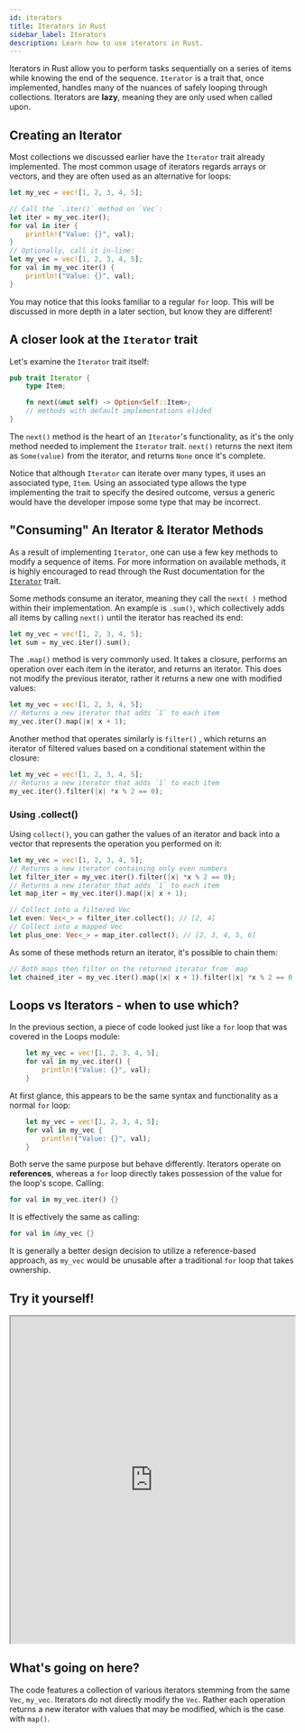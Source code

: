 ```yaml
---
id: iterators
title: Iterators in Rust
sidebar_label: Iterators
description: Learn how to use iterators in Rust.
---
```


Iterators in Rust allow you to perform tasks sequentially on a series of items while knowing the end
of the sequence. `Iterator` is a trait that, once implemented, handles many of the nuances of safely
looping through collections. Iterators are **lazy**, meaning they are only used when called upon.

## Creating an Iterator

Most collections we discussed earlier have the `Iterator` trait already implemented. The most common
usage of iterators regards arrays or vectors, and they are often used as an alternative for loops:

```rust
let my_vec = vec![1, 2, 3, 4, 5];

// Call the `.iter()` method on `Vec`:
let iter = my_vec.iter();
for val in iter {
    println!("Value: {}", val);
}
// Optionally, call it in-line:
let my_vec = vec![1, 2, 3, 4, 5];
for val in my_vec.iter() {
    println!("Value: {}", val);
}
```

You may notice that this looks familiar to a regular `for` loop. This will be discussed in more
depth in a later section, but know they are different!

## A closer look at the `Iterator` trait

Let's examine the `Iterator` trait itself:

```rust
pub trait Iterator {
    type Item;

    fn next(&mut self) -> Option<Self::Item>;
    // methods with default implementations elided
}
```

The `next()` method is the heart of an `Iterator`'s functionality, as it's the only method needed to
implement the `Iterator` trait. `next()` returns the next item as `Some(value)` from the iterator,
and returns `None` once it's complete.

Notice that although `Iterator` can iterate over many types, it uses an associated type, `Item`.
Using an associated type allows the type implementing the trait to specify the desired outcome,
versus a generic would have the developer impose some type that may be incorrect.

## "Consuming" An Iterator & Iterator Methods

As a result of implementing `Iterator`, one can use a few key methods to modify a sequence of items.
For more information on available methods, it is highly encouraged to read through the Rust
documentation for the [`Iterator`](https://doc.rust-lang.org/std/iter/trait.Iterator.html) trait.

Some methods consume an iterator, meaning they call the `next( )` method within their
implementation. An example is `.sum()`, which collectively adds all items by calling `next()` until
the iterator has reached its end:

```rust
let my_vec = vec![1, 2, 3, 4, 5];
let sum = my_vec.iter().sum();
```

The `.map()` method is very commonly used. It takes a closure, performs an operation over each item
in the iterator, and returns an iterator. This does not modify the previous iterator, rather it
returns a new one with modified values:

```rust
let my_vec = vec![1, 2, 3, 4, 5];
// Returns a new iterator that adds `1` to each item
my_vec.iter().map(|x| x + 1);
```

Another method that operates similarly is `filter()` , which returns an iterator of filtered values
based on a conditional statement within the closure:

```rust
let my_vec = vec![1, 2, 3, 4, 5];
// Returns a new iterator that adds `1` to each item
my_vec.iter().filter(|x| *x % 2 == 0);
```

### Using .collect()

Using `collect()`, you can gather the values of an iterator and back into a vector that represents
the operation you performed on it:

```rust
let my_vec = vec![1, 2, 3, 4, 5];
// Returns a new iterator containing only even numbers
let filter_iter = my_vec.iter().filter(|x| *x % 2 == 0);
// Returns a new iterator that adds `1` to each item
let map_iter = my_vec.iter().map(|x| x + 1);

// Collect into a filtered Vec
let even: Vec<_> = filter_iter.collect(); // [2, 4]
// Collect into a mapped Vec
let plus_one: Vec<_> = map_iter.collect(); // [2, 3, 4, 5, 6]

```

As some of these methods return an iterator, it's possible to chain them:

```rust
// Both maps then filter on the returned iterator from `map`
let chained_iter = my_vec.iter().map(|x| x + 1).filter(|x| *x % 2 == 0);
```

## Loops vs Iterators - when to use which?

In the previous section, a piece of code looked just like a `for` loop that was covered in the Loops
module:

```rust
    let my_vec = vec![1, 2, 3, 4, 5];
    for val in my_vec.iter() {
        println!("Value: {}", val);
    }
```

At first glance, this appears to be the same syntax and functionality as a normal `for` loop:

```rust
    let my_vec = vec![1, 2, 3, 4, 5];
    for val in my_vec {
        println!("Value: {}", val);
    }
```

Both serve the same purpose but behave differently. Iterators operate on **references**, whereas a
`for` loop directly takes possession of the value for the loop's scope. Calling:

```rust
for val in my_vec.iter() {}
```

It is effectively the same as calling:

```rust
for val in &my_vec {}
```

It is generally a better design decision to utilize a reference-based approach, as `my_vec` would be
unusable after a traditional `for` loop that takes ownership.

## Try it yourself!

<iframe width="100%" height="580" src="https://play.rust-lang.org/?version=stable&mode=debug&edition=2021&code=fn+main%28%29+%7B%0A++++let+my_vec+%3D+vec%21%5B1%2C+2%2C+3%2C+4%2C+5%5D%3B%0A++++%2F%2F+Returns+a+new+iterator+that+only+contains+even+numbers%0A++++let+filter_iter+%3D+my_vec.iter%28%29.filter%28%7Cx%7C+*x+%25+2+%3D%3D+0%29%3B%0A++++%2F%2F+Returns+a+new+iterator+that+adds+%601%60+to+each+item%0A++++let+map_iter+%3D+my_vec.iter%28%29.map%28%7Cx%7C+x+%2B+1%29%3B%0A++++%2F%2F+Chain+iterators%21%0A++++let+chained_iter+%3D+my_vec.iter%28%29.map%28%7Cx%7C+x+%2B+1%29.filter%28%7Cx%7C+*x+%25+2+%3D%3D+0%29%3B%0A%0A++++%2F%2F+Collect+into+a+filtered+Vec%0A++++let+even%3A+Vec%3C_%3E+%3D+filter_iter.collect%28%29%3B%0A++++%2F%2F+Collect+into+a+mapped+Vec%0A++++let+plus_one%3A+Vec%3C_%3E+%3D+map_iter.collect%28%29%3B%0A++++%2F%2F+Collect+into+a+Vec+that+combined+the+two+operations%0A++++let+chained%3A+Vec%3C_%3E+%3D+chained_iter.collect%28%29%3B%0A++++%2F%2F+Consume%21%0A++++let+sum%3A+i32+%3D+my_vec.iter%28%29.sum%28%29%3B%0A%0A++++println%21%28%22%7B%3A%3F%7D%22%2C+even%29%3B%0A++++println%21%28%22%7B%3A%3F%7D%22%2C+plus_one%29%3B%0A++++println%21%28%22%7B%3A%3F%7D%22%2C+chained%29%3B%0A++++println%21%28%22%7B%7D%22%2C+sum%29%3B%0A%7D%0A"></iframe>

## What's going on here?

The code features a collection of various iterators stemming from the same `Vec`, `my_vec`.
Iterators do not directly modify the `Vec`. Rather each operation returns a new iterator with values
that may be modified, which is the case with `map()`.
